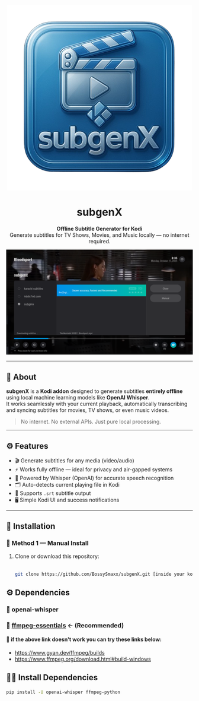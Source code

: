 <p align="center">
  <img src="./resources/icon.png" />
</p>

<h1 align="center">subgenX</h1>

<p align="center">
  <strong>Offline Subtitle Generator for Kodi</strong><br>
  Generate subtitles for TV Shows, Movies, and Music locally — no internet required.
</p>

<p align="center">
  <img src="./resources/subgenX.png" />
</p>

---

## 📖 About

**subgenX** is a **Kodi addon** designed to generate subtitles **entirely offline** using local machine learning models like **OpenAI Whisper**.  
It works seamlessly with your current playback, automatically transcribing and syncing subtitles for movies, TV shows, or even music videos.

> No internet. No external APIs. Just pure local processing.

---

## ⚙️ Features

- 🎬 Generate subtitles for any media (video/audio)
- ⚡ Works fully offline — ideal for privacy and air-gapped systems
- 🧠 Powered by Whisper (OpenAI) for accurate speech recognition
- 🗂️ Auto-detects current playing file in Kodi
- 📝 Supports `.srt` subtitle output
- 🖥️ Simple Kodi UI and success notifications

---

## 🚀 Installation

### 🔹 Method 1 — Manual Install

1. Clone or download this repository:

   ```bash

   git clone https://github.com/BossySmaxx/subgenX.git [inside your kodi addon folder]
   ```

## ⚙ Dependencies

### 🔹 openai-whisper

### 🔹 [ffmpeg-essentials](https://www.gyan.dev/ffmpeg/builds/ffmpeg-git-essentials.7z) <- (Recommended)

#### 🔹 if the above link doesn't work you can try these links below:

- https://www.gyan.dev/ffmpeg/builds
- https://www.ffmpeg.org/download.html#build-windows

## 👩‍🔧 Install Dependencies

```bash
pip install -U openai-whisper ffmpeg-python
```
